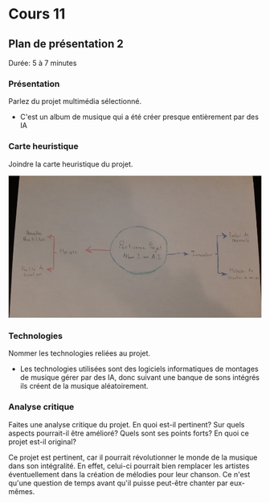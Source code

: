# Cours 11
## Plan de présentation 2 
Durée: 5 à 7 minutes

### Présentation
Parlez du projet multimédia sélectionné. 

* C'est un album de musique qui a été créer presque entièrement par des IA

### Carte heuristique
Joindre la carte heuristique du projet. 

![carte](image/cartep2.png)

### Technologies
Nommer les technologies reliées au projet. 

* Les technologies utilisées sont des logiciels informatiques de montages de musique gérer par des IA, donc suivant une banque de sons intégrés ils créent de la musique aléatoirement.

### Analyse critique
Faites une analyse critique du projet. En quoi est-il pertinent? Sur quels aspects pourrait-il être amélioré? Quels sont ses points forts? En quoi ce projet est-il original? 

Ce projet est pertinent, car il pourrait révolutionner le monde de la musique dans son intégralité. En effet, celui-ci pourrait bien remplacer les artistes éventuellement dans la création de mélodies pour leur chanson. Ce n'est qu'une question de temps avant qu'il puisse peut-être chanter par eux-mêmes.
